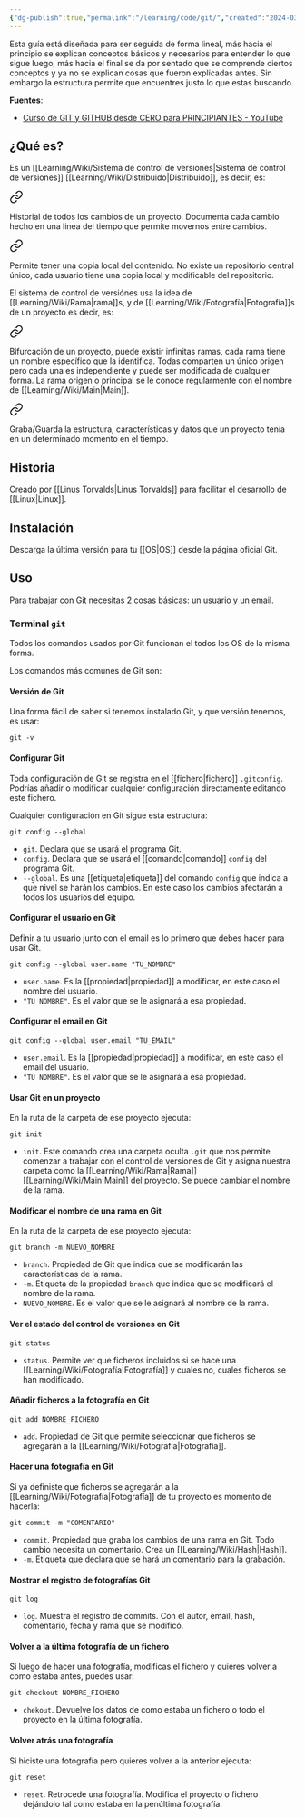 ```yaml
---
{"dg-publish":true,"permalink":"/learning/code/git/","created":"2024-03-14T13:56","updated":"2024-03-16T16:15"}
---
```


Esta guía está diseñada para ser seguida de forma lineal, más hacia el principio se explican conceptos básicos y necesarios para entender lo que sigue luego, más hacia el final se da por sentado que se comprende ciertos conceptos y ya no se explican cosas que fueron explicadas antes. Sin embargo la estructura permite que encuentres justo lo que estas buscando.

**Fuentes**: 
- [Curso de GIT y GITHUB desde CERO para PRINCIPIANTES - YouTube](https://youtube.com/watch?v=3GymExBkKjE)
## ¿Qué es?
Es un [[Learning/Wiki/Sistema de control de versiones\|Sistema de control de versiones]] [[Learning/Wiki/Distribuido\|Distribuido]], es decir, es:

<div class="transclusion internal-embed is-loaded"><a class="markdown-embed-link" href="/learning/wiki/sistema-de-control-de-versiones/#4a1b0e" aria-label="Open link"><svg xmlns="http://www.w3.org/2000/svg" width="24" height="24" viewBox="0 0 24 24" fill="none" stroke="currentColor" stroke-width="2" stroke-linecap="round" stroke-linejoin="round" class="svg-icon lucide-link"><path d="M10 13a5 5 0 0 0 7.54.54l3-3a5 5 0 0 0-7.07-7.07l-1.72 1.71"></path><path d="M14 11a5 5 0 0 0-7.54-.54l-3 3a5 5 0 0 0 7.07 7.07l1.71-1.71"></path></svg></a><div class="markdown-embed">



Historial de todos los cambios de un proyecto. Documenta cada cambio hecho en una linea del tiempo que permite movernos entre cambios. 

</div></div>


<div class="transclusion internal-embed is-loaded"><a class="markdown-embed-link" href="/learning/wiki/distribuido/#703a42" aria-label="Open link"><svg xmlns="http://www.w3.org/2000/svg" width="24" height="24" viewBox="0 0 24 24" fill="none" stroke="currentColor" stroke-width="2" stroke-linecap="round" stroke-linejoin="round" class="svg-icon lucide-link"><path d="M10 13a5 5 0 0 0 7.54.54l3-3a5 5 0 0 0-7.07-7.07l-1.72 1.71"></path><path d="M14 11a5 5 0 0 0-7.54-.54l-3 3a5 5 0 0 0 7.07 7.07l1.71-1.71"></path></svg></a><div class="markdown-embed">



Permite tener una copia local del contenido. No existe un repositorio central único, cada usuario tiene una copia local y modificable del repositorio. 

</div></div>


El sistema de control de versiónes usa la idea de [[Learning/Wiki/Rama\|rama]]s, y de [[Learning/Wiki/Fotografía\|Fotografía]]s de un proyecto es decir, es:

<div class="transclusion internal-embed is-loaded"><a class="markdown-embed-link" href="/learning/wiki/rama/#200880" aria-label="Open link"><svg xmlns="http://www.w3.org/2000/svg" width="24" height="24" viewBox="0 0 24 24" fill="none" stroke="currentColor" stroke-width="2" stroke-linecap="round" stroke-linejoin="round" class="svg-icon lucide-link"><path d="M10 13a5 5 0 0 0 7.54.54l3-3a5 5 0 0 0-7.07-7.07l-1.72 1.71"></path><path d="M14 11a5 5 0 0 0-7.54-.54l-3 3a5 5 0 0 0 7.07 7.07l1.71-1.71"></path></svg></a><div class="markdown-embed">



Bifurcación de un proyecto, puede existir infinitas ramas, cada rama tiene un nombre específico que la identifica. Todas comparten un único origen pero cada una es independiente y puede ser modificada de cualquier forma. La rama origen o principal se le conoce regularmente con el nombre de [[Learning/Wiki/Main\|Main]]. 

</div></div>


<div class="transclusion internal-embed is-loaded"><a class="markdown-embed-link" href="/learning/wiki/fotografia/#3dcda9" aria-label="Open link"><svg xmlns="http://www.w3.org/2000/svg" width="24" height="24" viewBox="0 0 24 24" fill="none" stroke="currentColor" stroke-width="2" stroke-linecap="round" stroke-linejoin="round" class="svg-icon lucide-link"><path d="M10 13a5 5 0 0 0 7.54.54l3-3a5 5 0 0 0-7.07-7.07l-1.72 1.71"></path><path d="M14 11a5 5 0 0 0-7.54-.54l-3 3a5 5 0 0 0 7.07 7.07l1.71-1.71"></path></svg></a><div class="markdown-embed">



Graba/Guarda la estructura, características y datos que un proyecto tenía en un determinado momento en el tiempo. 

</div></div>


## Historia
Creado por [[Linus Torvalds\|Linus Torvalds]] para facilitar el desarrollo de [[Linux\|Linux]].

## Instalación
Descarga la última versión para tu [[OS\|OS]] desde la página oficial Git.

## Uso
Para trabajar con Git necesitas 2 cosas básicas: un usuario y un email.
### Terminal `git`
Todos los comandos usados por Git funcionan el todos los OS de la misma forma. 

Los comandos más comunes de Git son:

#### Versión de Git
Una forma fácil de saber si tenemos instalado Git, y que versión tenemos, es usar:
```shell
git -v
```

#### Configurar Git
Toda configuración de Git se registra en el [[fichero\|fichero]] `.gitconfig`. Podrías añadir o modificar cualquier configuración directamente editando este fichero.

Cualquier configuración en Git sigue esta estructura:
```shell
git config --global
```
- `git`. Declara que se usará el programa Git.
- `config`. Declara que se usará el [[comando\|comando]] `config` del programa Git.
- `--global`. Es una [[etiqueta\|etiqueta]] del comando `config` que indica a que nivel se harán los cambios. En este caso los cambios afectarán a todos los usuarios del equipo.

#### Configurar el usuario en Git
Definir a tu usuario junto con el email es lo primero que debes hacer para usar Git.
```shell
git config --global user.name "TU_NOMBRE"
```
- `user.name`. Es la [[propiedad\|propiedad]] a modificar, en este caso el nombre del usuario.
- `"TU NOMBRE"`. Es el valor que se le asignará a esa propiedad.

#### Configurar el email en Git
```shell
git config --global user.email "TU_EMAIL"
```
- `user.email`. Es la [[propiedad\|propiedad]] a modificar, en este caso el email del usuario.
- `"TU NOMBRE"`. Es el valor que se le asignará a esa propiedad.

#### Usar Git en un proyecto
En la ruta de la carpeta de ese proyecto ejecuta:
```shell
git init
```
- `init`. Este comando crea una carpeta oculta `.git` que nos permite comenzar a trabajar con el control de versiones de Git y asigna nuestra carpeta como la [[Learning/Wiki/Rama\|Rama]] [[Learning/Wiki/Main\|Main]] del proyecto. Se puede cambiar el nombre de la rama.

#### Modificar el nombre de una rama en Git
En la ruta de la carpeta de ese proyecto ejecuta:
```shell
git branch -m NUEVO_NOMBRE
```
- `branch`. Propiedad de Git que indica que se modificarán las características de la rama.
- `-m`. Etiqueta de la propiedad `branch` que indica que se modificará el nombre de la rama.
- `NUEVO_NOMBRE`. Es el valor que se le asignará al nombre de la rama. 

#### Ver el estado del control de versiones en Git
```shell
git status
```
- `status`. Permite ver que ficheros incluidos si se hace una [[Learning/Wiki/Fotografía\|Fotografía]] y cuales no, cuales ficheros se han modificado.

#### Añadir ficheros a la fotografía en Git
```shell
git add NOMBRE_FICHERO
```
- `add`. Propiedad de Git que permite seleccionar que ficheros se agregarán a la [[Learning/Wiki/Fotografía\|Fotografía]].

#### Hacer una fotografía en Git
Si ya definiste que ficheros se agregarán a la [[Learning/Wiki/Fotografía\|Fotografía]] de tu proyecto es momento de hacerla:
```shell
git commit -m "COMENTARIO"
```
- `commit`. Propiedad que graba los cambios de una rama en Git. Todo cambio necesita un comentario. Crea un [[Learning/Wiki/Hash\|Hash]].
- `-m`. Etiqueta que declara que se hará un comentario para la grabación.

#### Mostrar el registro de fotografías Git
```shell
git log
```
- `log`. Muestra el registro de commits. Con el autor, email, hash, comentario, fecha y rama que se modificó.

#### Volver a la última fotografía de un fichero
Si luego de hacer una fotografía, modificas el fichero y quieres volver a como estaba antes, puedes usar:
```shell
git checkout NOMBRE_FICHERO
```
- `chekout`. Devuelve los datos de como estaba un fichero o todo el proyecto en la última fotografía.

#### Volver atrás una fotografía
Si hiciste una fotografía pero quieres volver a la anterior ejecuta:
```shell
git reset
```
- `reset`. Retrocede una fotografía. Modifica el proyecto o fichero dejándolo tal como estaba en la penúltima fotografía.

